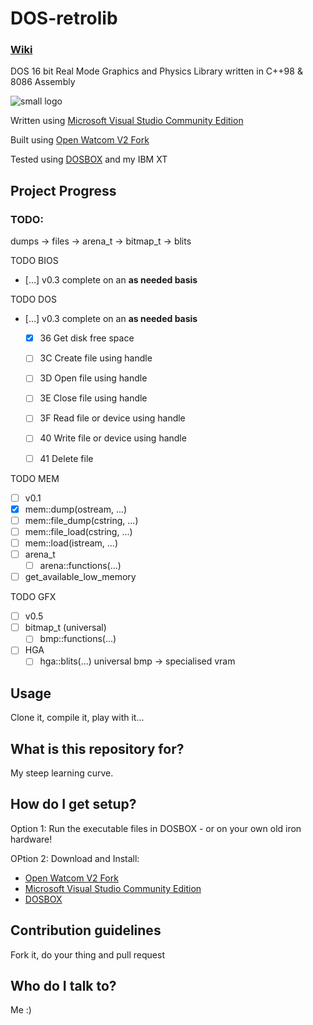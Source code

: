 # DOS-retrolib
### [Wiki](https://github.com/ifknot/DOS-retrolib/wiki)
DOS 16 bit Real Mode Graphics and Physics Library written in C++98 &amp; 8086 Assembly

![small logo](https://cldup.com/MWyAWo2qLY.png) 

Written using [Microsoft Visual Studio Community Edition](https://visualstudio.microsoft.com/vs/community/)

Built using [Open Watcom V2 Fork](https://open-watcom.github.io/)

Tested using [DOSBOX](https://www.dosbox.com/) and my IBM XT


## Project Progress

### TODO:

dumps -> files -> arena_t -> bitmap_t -> blits

TODO BIOS
+ [...] v0.3 complete on an **as needed basis**

TODO DOS
+ [...] v0.3  complete on an **as needed basis**
    + [x] 36  Get disk free space
  
    + [ ] 3C  Create file using handle
    + [ ] 3D  Open file using handle
    + [ ] 3E  Close file using handle
    + [ ] 3F  Read file or device using handle
    + [ ] 40  Write file or device using handle
    + [ ] 41  Delete file

TODO MEM
+ [ ] v0.1
+ [x] mem::dump(ostream, ...)
+ [ ] mem::file_dump(cstring, ...)
+ [ ] mem::file_load(cstring, ...)
+ [ ] mem::load(istream, ...)
+ [ ] arena_t
    + [ ] arena::functions(...)
+ [ ] get_available_low_memory

TODO GFX
+ [ ] v0.5
+ [ ] bitmap_t (universal)
    + [ ] bmp::functions(...)
+ [ ] HGA
    + [ ] hga::blits(...) universal bmp -> specialised vram

## Usage

Clone it, compile it, play with it...

## What is this repository for?

My steep learning curve.

## How do I get setup?

Option 1: Run the executable files in DOSBOX - or on your own old iron hardware!

OPtion 2: Download and Install:

+ [Open Watcom V2 Fork](https://open-watcom.github.io/)
+ [Microsoft Visual Studio Community Edition](https://visualstudio.microsoft.com/vs/community/)
+ [DOSBOX](https://www.dosbox.com/)

## Contribution guidelines

Fork it, do your thing and pull request

## Who do I talk to?

Me :)
